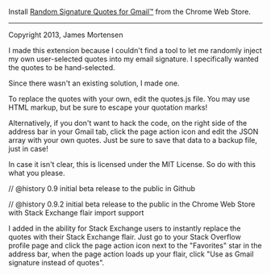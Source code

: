  
  Install [Random Signature Quotes for Gmail™](https://chrome.google.com/webstore/detail/random-signature-quotes-f/kbjehpegjjfajhnommoeefdjhlhbgojh) from the Chrome Web Store.
  
  ----
  
  Copyright 2013, James Mortensen
 
  I made this extension because I couldn't find a tool to let me randomly inject my own user-selected
  quotes into my email signature. I specifically wanted the quotes to be hand-selected. 
 
  Since there wasn't an existing solution, I made one.
 
  To replace the quotes with your own, edit the quotes.js file. You may use HTML markup, but be sure
  to escape your quotation marks!

  Alternatively, if you don't want to hack the code, on the right side of the address bar in your
  Gmail tab, click the page action icon and edit the JSON array with your own quotes. Just be sure 
  to save that data to a backup file, just in case!
 
  In case it isn't clear, this is licensed under the MIT License. So do with this what you please.
 
 
// @history        0.9 initial beta release to the public in Github

// @history        0.9.2 initial beta release to the public in the Chrome Web Store with Stack Exchange flair import support

I added in the ability for Stack Exchange users to instantly replace the quotes with their Stack Exchange flair. Just go to 
your Stack Overflow profile page and click the page action icon next to the "Favorites" star in the address bar, when the page
action loads up your flair, click "Use as Gmail signature instead of quotes".
